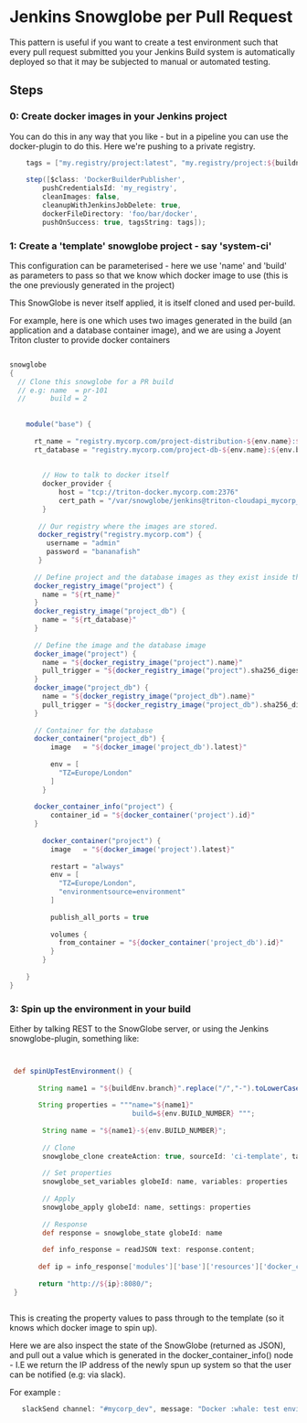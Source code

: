 # Jenkins Snowglobe per Pull Request


This pattern is useful if you want to create a test environment such that every pull request submitted you your Jenkins Build system is automatically deployed so that it may be subjected to manual or automated testing.

## Steps

### 0: Create docker images in your Jenkins project

You can do this in any way that you like - but in a pipeline you can use the docker-plugin to do this. Here we're pushing to a private registry.

```groovy
    tags = ["my.registry/project:latest", "my.registry/project:${buildnumber}"]
    
    step([$class: 'DockerBuilderPublisher', 
        pushCredentialsId: 'my_registry', 
        cleanImages: false, 
        cleanupWithJenkinsJobDelete: true, 
        dockerFileDirectory: 'foo/bar/docker', 
        pushOnSuccess: true, tagsString: tags]);

```


### 1: Create a 'template' snowglobe project - say 'system-ci'

This configuration can be parameterised - here we use 'name' and 'build' as parameters to pass so that we know which docker image to use (this is the one previously generated in the project)  

This SnowGlobe is never itself applied, it is itself cloned and used per-build.

For example, here is one which uses two images generated in the build (an application and a database container image), and we are using a Joyent Triton cluster to provide docker containers



```groovy

snowglobe
{
  // Clone this snowglobe for a PR build
  // e.g: name  = pr-101
  //      build = 2
    
  
    module("base") {
      
      rt_name = "registry.mycorp.com/project-distribution-${env.name}:${env.build}";
      rt_database = "registry.mycorp.com/project-db-${env.name}:${env.build}";
  
      
        // How to talk to docker itself
        docker_provider {
            host = "tcp://triton-docker.mycorp.com:2376"
            cert_path = "/var/snowglobe/jenkins@triton-cloudapi_mycorp_com"
        }
     
       // Our registry where the images are stored.
       docker_registry("registry.mycorp.com") {
         username = "admin"
         password = "bananafish"
       }
       
      // Define project and the database images as they exist inside the registry
      docker_registry_image("project") {
        name = "${rt_name}"
      }
      docker_registry_image("project_db") {
        name = "${rt_database}"
      }
       
      // Define the image and the database image
      docker_image("project") {
        name = "${docker_registry_image("project").name}"
        pull_trigger = "${docker_registry_image("project").sha256_digest}"
      }
      docker_image("project_db") {
        name = "${docker_registry_image("project_db").name}"
        pull_trigger = "${docker_registry_image("project_db").sha256_digest}"
      }
       
      // Container for the database
      docker_container("project_db") {
          image   = "${docker_image('project_db').latest}"
       
          env = [
            "TZ=Europe/London"
          ]
        }
      
      docker_container_info("project") {
          container_id = "${docker_container('project').id}" 
      }
       
        docker_container("project") {
          image   = "${docker_image('project').latest}"
   
          restart = "always"
          env = [
            "TZ=Europe/London",
            "environmentsource=environment"
          ]
           
          publish_all_ports = true
           
          volumes {           
            from_container = "${docker_container('project_db').id}"               
          }
        }
  
    }
}
``` 
### 3: Spin up the environment in your build

Either by talking REST to the SnowGlobe server, or using the Jenkins snowglobe-plugin, something like:



 
```groovy


 def spinUpTestEnvironment() {
     
       String name1 = "${buildEnv.branch}".replace("/","-").toLowerCase();
 
       String properties = """name="${name1}" 
                              build=${env.BUILD_NUMBER} """;
 
        String name = "${name1}-${env.BUILD_NUMBER}";
 
        // Clone
        snowglobe_clone createAction: true, sourceId: 'ci-template', targetId: name
        
        // Set properties
        snowglobe_set_variables globeId: name, variables: properties
        
        // Apply     
        snowglobe_apply globeId: name, settings: properties
             
        // Response
        def response = snowglobe_state globeId: name
  
        def info_response = readJSON text: response.content;
 
       def ip = info_response['modules']['base']['resources']['docker_container_info']['realtime']['items']['info']['NetworkSettings']['IPAddress'];
 
       return "http://${ip}:8080/";
 }    
 
 ```

This is creating the property values to pass through to the template (so it knows which docker image to spin up).

Here we are also inspect the state of the SnowGlobe (returned as JSON), and pull out a value which is generated in the docker_container_info() node - I.E we return the IP address of the newly spun up system so that the user can be notified (e.g: via slack).

For example :

```groovy
   slackSend channel: "#mycorp_dev", message: "Docker :whale: test environment :snowflake: available now  - ${env.JOB_NAME} ${env.BUILD_NUMBER} - ${testurl}"

```

